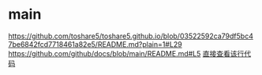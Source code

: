 # main
https://github.com/toshare5/toshare5.github.io/blob/03522592ca79df5bc47be6842fcd7718461a82e5/README.md?plain=1#L29
https://github.com/github/docs/blob/main/README.md#L5
<a href="[https://github.com/用户名/仓库名/blob/分支名/路径/文件名#L行号](https://github.com/toshare5/toshare5.github.io/blob/03522592ca79df5bc47be6842fcd7718461a82e5/README.md?plain=1#L29)"></a>
[直接查看该行代码]([https://github.com/用户名/仓库名/blob/分支名/路径/文件名#L行号](https://github.com/toshare5/toshare5.github.io/blob/03522592ca79df5bc47be6842fcd7718461a82e5/README.md?plain=1#L29))
